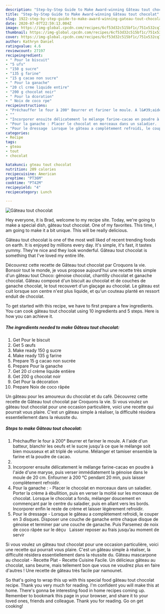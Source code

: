 ```yaml
---
description: "Step-by-Step Guide to Make Award-winning Gâteau tout chocolat"
title: "Step-by-Step Guide to Make Award-winning Gâteau tout chocolat"
slug: 1922-step-by-step-guide-to-make-award-winning-gateau-tout-chocolat
date: 2020-07-07T22:59:13.004Z
image: https://img-global.cpcdn.com/recipes/6cf53d32c515bf1c/751x532cq70/gateau-tout-chocolat-photo-principale-de-la-recette.jpg
thumbnail: https://img-global.cpcdn.com/recipes/6cf53d32c515bf1c/751x532cq70/gateau-tout-chocolat-photo-principale-de-la-recette.jpg
cover: https://img-global.cpcdn.com/recipes/6cf53d32c515bf1c/751x532cq70/gateau-tout-chocolat-photo-principale-de-la-recette.jpg
author: Kathryn Daniel
ratingvalue: 4.6
reviewcount: 27197
recipeingredient:
- " Pour le biscuit"
- "5 ufs"
- "150 g sucre"
- "135 g farine"
- "15 g cacao non sucre"
- " Pour la ganache"
- "20 cl crme liquide entire"
- "200 g chocolat noir"
- " Pour la dcoration"
- " Noix de coco rpe"
recipeinstructions:
- "Préchauffer le four à 200° Beurrer et fariner le moule. A l&#39;aide d&#39;un batteur, blanchir les oeufs et le sucre jusqu&#39;à ce que le mélange soit bien mousseux et ait triplé de volume. Mélanger et tamiser ensemble la farine et la poudre de cacao."
- ""
- "Incorporer ensuite délicatement le mélange farine-cacao en poudre à l&#39;aide d&#39;une maryse, puis verser immédiatement la génoise dans le moule de 20 cm. Enfourner à 200 °C pendant 20 min, puis laisser complètement refroidir."
- "Pour la ganache : Placer le chocolat en morceaux dans un saladier.  Porter la crème à ébullition, puis en verser la moitié sur les morceaux de chocolat. Lorsque le chocolat a fondu, mélanger doucement en commençant par le centre du saladier, puis en allant vers les bords. Incorporer enfin le reste de crème et laisser légèrement refroidir."
- "Pour le dressage  Lorsque le gâteau a complètement refroidi, le couper en 3 disques. Disposer une couche de ganache entre chaque disque de génoise et terminer par une couche de ganache. Puis Parsemez de noix de coco râpée sur le déçu   Laisser reposer au frais jusqu’au moment de servir"
categories:
- Recipe
tags:
- gteau
- tout
- chocolat

katakunci: gteau tout chocolat 
nutrition: 209 calories
recipecuisine: American
preptime: "PT36M"
cooktime: "PT42M"
recipeyield: "4"
recipecategory: Lunch

---
```



![Gâteau tout chocolat](https://img-global.cpcdn.com/recipes/6cf53d32c515bf1c/751x532cq70/gateau-tout-chocolat-photo-principale-de-la-recette.jpg)

Hey everyone, it is Brad, welcome to my recipe site. Today, we're going to make a special dish, gâteau tout chocolat. One of my favorites. This time, I am going to make it a bit unique. This will be really delicious.

Gâteau tout chocolat is one of the most well liked of recent trending foods on earth. It is enjoyed by millions every day. It's simple, it's fast, it tastes yummy. They're nice and they look wonderful. Gâteau tout chocolat is something that I've loved my entire life.

Découvrez cette recette de Gâteau tout chocolat par Croquons la vie. Bonsoir tout le monde, je vous propose aujourd&#39;hui une recette très simple d&#39;un gâteau tout Choco: génoise chocolat, chantilly chocolat et ganache chocolat. Gâteau composé d&#39;un biscuit au chocolat et de couches de ganache chocolat, le tout recouvert d&#39;un glaçage au chocolat. Le gâteau est cuit lorsque son centre n&#39;est plus liquide, et qu&#39;un couteau planté en ressort enduit de chocolat.


To get started with this recipe, we have to first prepare a few ingredients. You can cook gâteau tout chocolat using 10 ingredients and 5 steps. Here is how you can achieve it.

<!--inarticleads1-->

##### The ingredients needed to make Gâteau tout chocolat:

1. Get  Pour le biscuit
1. Get 5 œufs
1. Make ready 150 g sucre
1. Make ready 135 g farine
1. Prepare 15 g cacao non sucrée
1. Prepare  Pour la ganache
1. Get 20 cl crème liquide entière
1. Get 200 g chocolat noir
1. Get  Pour la décoration
1. Prepare  Noix de coco râpée


Un gâteau pour les amoureux du chocolat et du café. Découvrez cette recette de Gâteau tout chocolat par Croquons la vie. Si vous voulez un gâteau tout chocolat pour une occasion particulière, voici une recette qui pourrait vous plaire. C&#39;est un gâteau simple à réaliser, la difficulté résidera essentiellement dans la réussite du. 

<!--inarticleads2-->

##### Steps to make Gâteau tout chocolat:

1. Préchauffer le four à 200° Beurrer et fariner le moule. A l&#39;aide d&#39;un batteur, blanchir les oeufs et le sucre jusqu&#39;à ce que le mélange soit bien mousseux et ait triplé de volume. Mélanger et tamiser ensemble la farine et la poudre de cacao.
1. 
1. Incorporer ensuite délicatement le mélange farine-cacao en poudre à l&#39;aide d&#39;une maryse, puis verser immédiatement la génoise dans le moule de 20 cm. Enfourner à 200 °C pendant 20 min, puis laisser complètement refroidir.
1. Pour la ganache : - Placer le chocolat en morceaux dans un saladier.  Porter la crème à ébullition, puis en verser la moitié sur les morceaux de chocolat. Lorsque le chocolat a fondu, mélanger doucement en commençant par le centre du saladier, puis en allant vers les bords. Incorporer enfin le reste de crème et laisser légèrement refroidir.
1. Pour le dressage  - Lorsque le gâteau a complètement refroidi, le couper en 3 disques. Disposer une couche de ganache entre chaque disque de génoise et terminer par une couche de ganache. Puis Parsemez de noix de coco râpée sur le déçu   Laisser reposer au frais jusqu’au moment de servir


Si vous voulez un gâteau tout chocolat pour une occasion particulière, voici une recette qui pourrait vous plaire. C&#39;est un gâteau simple à réaliser, la difficulté résidera essentiellement dans la réussite du. Gâteau mascarpone au chocolat - Recette Plat - Recette Cuisine Facile. Un délicieux gâteau au chocolat, sans beurre, mais tellement bon que vous ne voudrez plus en faire d&#39;autres ! Une recette de gâteau très facile par namounet. 

So that's going to wrap this up with this special food gâteau tout chocolat recipe. Thank you very much for reading. I'm confident you will make this at home. There's gonna be interesting food in home recipes coming up. Remember to bookmark this page in your browser, and share it to your loved ones, friends and colleague. Thank you for reading. Go on get cooking!
